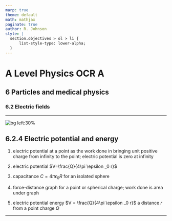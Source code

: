 ```yaml
---
marp: true
theme: default
math: mathjax
paginate: true
author: R. Johnson
style: |
  section.objectives > ol > li {
      list-style-type: lower-alpha;
  }
---
```


# A Level Physics OCR A

## 6 Particles and medical physics

### 6.2 Electric fields

---

<!-- _class: objectives -->

![bg left:30%](https://images.unsplash.com/photo-1492962827063-e5ea0d8c01f5?ixlib=rb-4.0.3&ixid=MnwxMjA3fDB8MHxwaG90by1wYWdlfHx8fGVufDB8fHx8&auto=format&fit=crop&w=2121&q=80)

## 6.2.4 Electric potential and energy

1. electric potential at a point as the work done in bringing unit positive charge from infinity to the point; electric potential is zero at infinity

2. electric potential $V=\frac{Q}{4\pi \epsilon _0 r}$

3. capacitance $C=4\pi \epsilon _0 R$ for an isolated sphere

4. force-distance graph for a point or spherical charge; work done is area under graph

5. electric potential energy $V = \frac{Q}{4\pi \epsilon _0 r}$ a distance $r$ from a point charge $Q$

---
